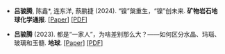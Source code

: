 
- <strong>吕骏腾</strong>, 陈鑫*, 连东洋, 蔡鹏捷 (2024). “镍”槃重生，“镍”创未来. <strong>矿物岩石地球化学通报</strong>. [[Paper]](https://doi.org/10.3724/j.issn.1007-2802.20240120) [[PDF]](https://juntenglv.github.io/KPpdf/KP2.pdf)

- <strong>吕骏腾</strong> (2023). 都是“一家人”，为啥差别那么大？——如何区分水晶、玛瑙、玻璃和玉髓. <strong>地球</strong>. [[Paper]](https://kns.cnki.net/kcms2/article/abstract?v=ad5XPF-Jk6BfsbUYh9u12UkaQLrtOtpHaPlAHtFlFJDnXS6-Yl8RYoDV8wxo4HhFOufkWFAmCcBcIONdBPGOQkRI0c_W_VtoBQQnGugTdy-HwHeSoT1OmSU6J4sYf2q1_v7KYe3YbUbO-yCfklZWfrHsolHbA0OTd5Oldr6cZIUvJZsSa-t3vQHaA_GDiBZj&uniplatform=NZKPT&language=CHS) [[PDF]](https://juntenglv.github.io/KPpdf/KP1.pdf)

